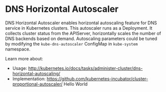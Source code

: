# DNS Horizontal Autoscaler

DNS Horizontal Autoscaler enables horizontal autoscaling feature for DNS service
in Kubernetes clusters. This autoscaler runs as a Deployment. It collects cluster
status from the APIServer, horizontally scales the number of DNS backends based
on demand. Autoscaling parameters could be tuned by modifying the `kube-dns-autoscaler`
ConfigMap in `kube-system` namespace.

Learn more about:
- Usage: http://kubernetes.io/docs/tasks/administer-cluster/dns-horizontal-autoscaling/
- Implementation: https://github.com/kubernetes-incubator/cluster-proportional-autoscaler/
Hello World

